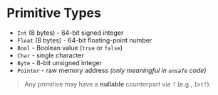 # Primitive Types

* `Int` (8 bytes) - 64-bit signed integer
* `Float` (8 bytes) - 64-bit floating-point number
* `Bool` - Boolean value (`true` or `false`)
* `Char` - single character
* `Byte` - 8-bit unsigned integer
* `Pointer` - raw memory address *(only meaningful in `unsafe` code)*

> Any primitive may have a **nullable** counterpart via `?` (e.g., `Int?`).
